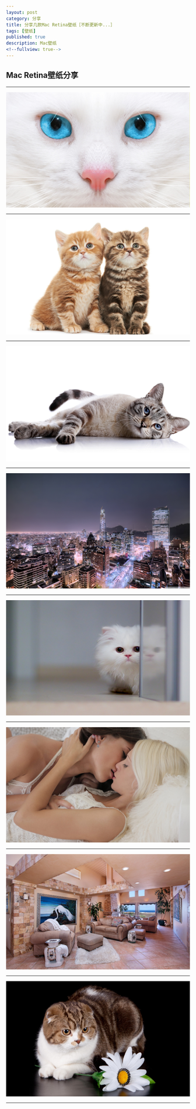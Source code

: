 ```yaml
---
layout: post
category: 分享
title: 分享几款Mac Retina壁纸［不断更新中...］
tags: [壁纸]
published: true
description: Mac壁纸
<!--fullview: true-->
---
```


## Mac Retina壁纸分享

---

![](/upload/bizhi/2880x1800_makro-kotenok-krasivaya-belaya-koshka.jpg)

---

![](/upload/bizhi/2880x1800_kotyata-malyishi-duet.jpg)

---

![](/upload/bizhi/2880x1800_kot-zhivotnoe-lezhit-vzglyad-okras-fon.jpg)

---

![](/upload/bizhi/santiago_chile_hd_las_condes-wallpaper-2880x1800.jpg)

---

![](/upload/bizhi/2880x1800_4k2k-cats-koshki-animals-zhivotnyie.jpg)

---

![](/upload/bizhi/2880x1800_brunette-blonde-kissing-kiss-lesbians-lesbian.jpg)

---

![](/upload/bizhi/2880x1800_interer-dizajn-gostinaya-kartina.jpg)

---

![](/upload/bizhi/2880x1800_koshka-romashka-domashnee-zhivotnoe-sherst.jpg)

---